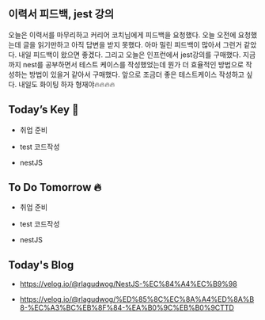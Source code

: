 ## 이력서 피드백, jest 강의

오늘은 이력서를 마무리하고 커리어 코치님에게 피드백을 요청했다. 오늘 오전에 요청했는데 글을 읽기만하고 아직 답변을 받지 못했다. 아마 밀린 피드백이 많아서 그런거 같았다. 내일 피드백이 왔으면 좋겠다. 그리고 오늘은 인프런에서 jest강의를 구매했다. 지금까지 nest를 공부하면서 테스트 케이스를 작성했었는데 뭔가 더 효율적인 방법으로 작성하는 방법이 있을거 같아서 구매했다. 앞으로 조금더 좋은 테스트케이스 작성하고 싶다.
내일도 화이팅 하자 형재야🔥🔥🔥🔥  

## Today’s Key 🔑

- 취업 준비

- test 코드작성

- nestJS

## To Do Tomorrow 🔥

- 취업 준비

- test 코드작성

- nestJS

## Today's Blog

- https://velog.io/@rlagudwog/NestJS-%EC%84%A4%EC%B9%98

- https://velog.io/@rlagudwog/%ED%85%8C%EC%8A%A4%ED%8A%B8-%EC%A3%BC%EB%8F%84-%EA%B0%9C%EB%B0%9CTTD
